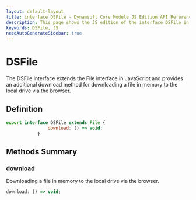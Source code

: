 ```yaml
---
layout: default-layout
title: interface DSFile - Dynamsoft Core Module JS Edition API Reference
description: This page shows the JS edition of the interface DSFile in Dynamsoft Core Module.
keywords: DSFile, JS
needAutoGenerateSidebar: true
---
```


# DSFile

The DSFile interface extends the File interface in JavaScript and provides an additional download method for downloading a file in memory to the local drive via the browser.

## Definition

```js
export interface DSFile extends File {
                download: () => void;
            }
```

## Methods Summary

### download

Downloading a file in memory to the local drive via the browser.

```js
download: () => void;
```